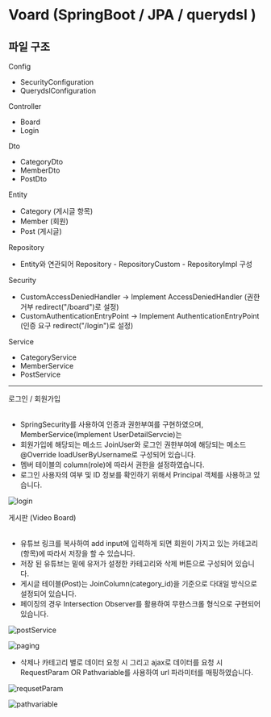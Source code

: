 # Voard (SpringBoot / JPA / querydsl )

파일 구조 
----------------------------------------------------------------------------------------
Config
 - SecurityConfiguration
 - QuerydslConfiguration
 
Controller
 - Board
 - Login
 
Dto
 - CategoryDto
 - MemberDto
 - PostDto

Entity
 - Category (게시글 항목)
 - Member (회원)
 - Post (게시글)
 
Repository
 * Entity와 연관되어 Repository - RepositoryCustom - RepositoryImpl 구성
 
Security 
 - CustomAccessDeniedHandler -> Implement AccessDeniedHandler (권한 거부 redirect("/board")로 설정)
 - CustomAuthenticationEntryPoint -> Implement AuthenticationEntryPoint (인증 요구 redirect("/login")로 설정)

Service 
 - CategoryService
 - MemberService
 - PostService
----------------------------------------------------------------------------------------------

로그인 / 회원가입
<br><br>
 - SpringSecurity를 사용하여 인증과 권한부여를 구현하였으며, MemberService(Implement UserDetailServcie)는
 - 회원가입에 해당되는 메소드 JoinUser와 로그인 권한부여에 해당되는 메소드 @Override loadUserByUsername로 구성되어 있습니다.
 - 멤버 테이블의 column(role)에 따라서 권한을 설정하였습니다.
 - 로그인 사용자의 여부 및 ID 정보를 확인하기 위해서 Principal 객체를 사용하고 있습니다.

![login](https://user-images.githubusercontent.com/82531576/182930246-d7fcc2bf-d615-46a8-80a1-af77023251d6.PNG)

게시판 (Video Board)
<br><br>
 - 유튜브 링크를 복사하여 add input에 입력하게 되면 회원이 가지고 있는 카테고리(항목)에 따라서 저장을 할 수 있습니다.
 - 저장 된 유튜브는 밑에 유저가 설정한 카테고리와 삭제 버튼으로 구성되어 있습니다.
 - 게시글 테이블(Post)는 JoinColumn(category_id)을 기준으로 다대일 방식으로 설정되어 있습니다.
 - 페이징의 경우 Intersection Observer를 활용하여 무한스크롤 형식으로 구현되어 있습니다.

![postService](https://user-images.githubusercontent.com/82531576/182931732-3fb7a6fb-ecd0-4569-aadd-c9db45601f94.PNG)

![paging](https://user-images.githubusercontent.com/82531576/182931756-381e0288-555e-46b4-9392-8b27b70d4393.PNG)

 - 삭제나 카테고리 별로 데이터 요청 시 그리고 ajax로 데이터를 요청 시 RequestParam OR Pathvariable를 사용하여 url 파라미터를 매핑하였습니다.
 
![requsetParam](https://user-images.githubusercontent.com/82531576/182971100-ad477e53-c80f-4082-a868-4b89437ed4f8.PNG)


![pathvariable](https://user-images.githubusercontent.com/82531576/182971115-6085eb4d-6492-4748-a792-18b549a028f2.PNG)



